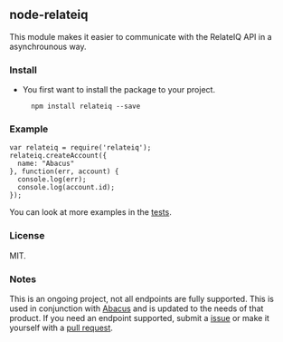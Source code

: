 ## node-relateiq

This module makes it easier to communicate with the RelateIQ API in a asynchrounous way.

### Install

* You first want to install the package to your project.

        npm install relateiq --save

### Example

    var relateiq = require('relateiq');
    relateiq.createAccount({
      name: "Abacus"
    }, function(err, account) {
      console.log(err);
      console.log(account.id);
    });

You can look at more examples in the [tests](test/test.js).

### License

MIT.

### Notes

This is an ongoing project, not all endpoints are fully supported. This is used in conjunction with [Abacus](https://www.abacus.com/) and is updated to the needs of that product. If you need an endpoint supported, submit a [issue](https://github.com/sjlu/node-relateiq/issues) or make it yourself with a [pull request](https://github.com/sjlu/node-relateiq/pulls).
